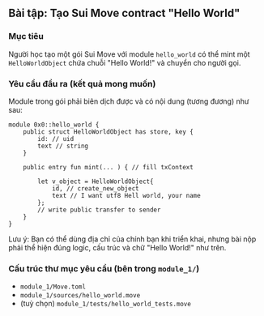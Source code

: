 ## Bài tập: Tạo Sui Move contract "Hello World"

### Mục tiêu
Người học tạo một gói Sui Move với module `hello_world` có thể mint một `HelloWorldObject` chứa chuỗi "Hello World!" và chuyển cho người gọi.

### Yêu cầu đầu ra (kết quả mong muốn)
Module trong gói phải biên dịch được và có nội dung (tương đương) như sau:

```move
module 0x0::hello_world {
    public struct HelloWorldObject has store, key {
        id: // uid
        text // string 
    }

    public entry fun mint(... ) { // fill txContext

        let v_object = HelloWorldObject{
            id, // create_new_object
            text // I want utf8 Hell world, your name 
        };
        // write public transfer to sender 
    }
}
```

Lưu ý:  Bạn có thể dùng địa chỉ của chính bạn khi triển khai, nhưng bài nộp phải thể hiện đúng logic, cấu trúc và chữ "Hello World!" như trên.

### Cấu trúc thư mục yêu cầu (bên trong `module_1/`)
- `module_1/Move.toml`
- `module_1/sources/hello_world.move`
- (tuỳ chọn) `module_1/tests/hello_world_tests.move`


